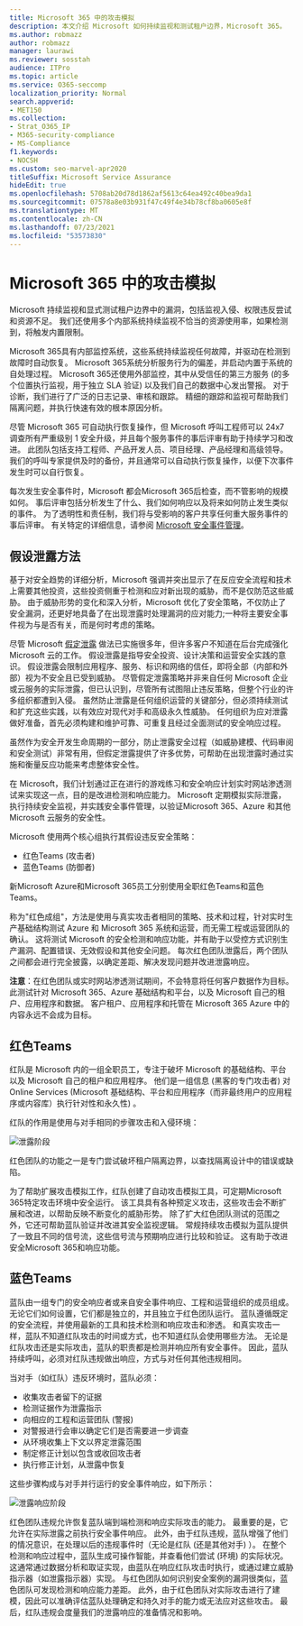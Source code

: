 ```yaml
---
title: Microsoft 365 中的攻击模拟
description: 本文介绍 Microsoft 如何持续监视和测试租户边界，Microsoft 365。
ms.author: robmazz
author: robmazz
manager: laurawi
ms.reviewer: sosstah
audience: ITPro
ms.topic: article
ms.service: O365-seccomp
localization_priority: Normal
search.appverid:
- MET150
ms.collection:
- Strat_O365_IP
- M365-security-compliance
- MS-Compliance
f1.keywords:
- NOCSH
ms.custom: seo-marvel-apr2020
titleSuffix: Microsoft Service Assurance
hideEdit: true
ms.openlocfilehash: 5708ab20d78d1862af5613c64ea492c40bea9da1
ms.sourcegitcommit: 07578a8e03b931f47c49f4e34b78cf8ba0605e8f
ms.translationtype: MT
ms.contentlocale: zh-CN
ms.lasthandoff: 07/23/2021
ms.locfileid: "53573830"
---
```

# <a name="attack-simulation-in-microsoft-365"></a>Microsoft 365 中的攻击模拟

Microsoft 持续监视和显式测试租户边界中的漏洞，包括监视入侵、权限违反尝试和资源不足。 我们还使用多个内部系统持续监视不恰当的资源使用率，如果检测到，将触发内置限制。

Microsoft 365具有内部监控系统，这些系统持续监视任何故障，并驱动在检测到故障时自动恢复。 Microsoft 365系统分析服务行为的偏差，并启动内置于系统的自处理过程。 Microsoft 365还使用外部监控，其中从受信任的第三方服务 (的多个位置执行监视，用于独立 SLA 验证) 以及我们自己的数据中心发出警报。 对于诊断，我们进行了广泛的日志记录、审核和跟踪。 精细的跟踪和监视可帮助我们隔离问题，并执行快速有效的根本原因分析。

尽管 Microsoft 365 可自动执行恢复操作，但 Microsoft 呼叫工程师可以 24x7 调查所有严重级别 1 安全升级，并且每个服务事件的事后评审有助于持续学习和改进。 此团队包括支持工程师、产品开发人员、项目经理、产品经理和高级领导。 我们的呼叫专家提供及时的备份，并且通常可以自动执行恢复操作，以便下次事件发生时可以自行恢复。

每次发生安全事件时，Microsoft 都会Microsoft 365后检查，而不管影响的规模如何。 事后评审包括分析发生了什么、我们如何响应以及将来如何防止发生类似的事件。 为了透明性和责任制，我们将与受影响的客户共享任何重大服务事件的事后评审。 有关特定的详细信息，请参阅 [Microsoft 安全事件管理](assurance-security-incident-management.md)。

## <a name="assume-breach-methodology"></a>假设泄露方法

基于对安全趋势的详细分析，Microsoft 强调并突出显示了在反应安全流程和技术上需要其他投资，这些投资侧重于检测和应对新出现的威胁，而不是仅防范这些威胁。 由于威胁形势的变化和深入分析，Microsoft 优化了安全策略，不仅防止了安全漏洞，还更好地具备了在出现泄露时处理漏洞的应对能力;一种将主要安全事件视为与是否有关，而是何时考虑的策略。

尽管 Microsoft [假定泄露](https://www.microsoft.com/TrustCenter/Security/default.aspx) 做法已实施很多年，但许多客户不知道在后台完成强化 Microsoft 云的工作。 假设泄露是指导安全投资、设计决策和运营安全实践的意识。 假设泄露会限制应用程序、服务、标识和网络的信任，即将全部（内部和外部）视为不安全且已受到威胁。 尽管假定泄露策略并非来自任何 Microsoft 企业或云服务的实际泄露，但已认识到，尽管所有试图阻止违反策略，但整个行业的许多组织都遭到入侵。 虽然防止泄露是任何组织运营的关键部分，但必须持续测试和扩充这些实践，以有效应对现代对手和高级永久性威胁。 任何组织为应对泄露做好准备，首先必须构建和维护可靠、可重复且经过全面测试的安全响应过程。

虽然作为安全开发生命周期的一部分，防止泄露安全过程（如威胁建模、代码审阅和安全测试）非常有用，但[](https://www.microsoft.com/securityengineering/sdl/)假定泄露提供了许多优势，可帮助在出现泄露时通过实施和衡量反应功能来考虑整体安全性。

在 Microsoft，我们计划通过正在进行的游戏练习和安全响应计划实时网站渗透测试来实现这一点，目的是改进检测和响应能力。 Microsoft 定期模拟实际泄露，执行持续安全监视，并实践安全事件管理，以验证Microsoft 365、Azure 和其他 Microsoft 云服务的安全性。

Microsoft 使用两个核心组执行其假设违反安全策略：

- 红色Teams (攻击者) 
- 蓝色Teams (防御者) 

新Microsoft Azure和Microsoft 365员工分别使用全职红色Teams和蓝色Teams。

称为"红色成组[](https://go.microsoft.com/fwlink/?linkid=518599)"，方法是使用与真实攻击者相同的策略、技术和过程，针对实时生产基础结构测试 Azure 和 Microsoft 365 系统和运营，而无需工程或运营团队的确认。 这将测试 Microsoft 的安全检测和响应功能，并有助于以受控方式识别生产漏洞、配置错误、无效假设和其他安全问题。 每次红色团队泄露后，两个团队之间都会进行完全披露，以确定差距、解决发现问题并改进泄露响应。

**注意**：在红色团队或实时网站渗透测试期间，不会特意将任何客户数据作为目标。 此测试针对 Microsoft 365、Azure 基础结构和平台，以及 Microsoft 自己的租户、应用程序和数据。 客户租户、应用程序和托管在 Microsoft 365 Azure 中的内容永远不会成为目标。

## <a name="red-teams"></a>红色Teams

红队是 Microsoft 内的一组全职员工，专注于破坏 Microsoft 的基础结构、平台以及 Microsoft 自己的租户和应用程序。 他们是一组信息 (黑客的专门攻击者) 对 Online Services (Microsoft 基础结构、平台和应用程序（而非最终用户的应用程序或内容库）执行针对性和永久性) 。

红队的作用是使用与对手相同的步骤攻击和入侵环境：

![泄露阶段](../media/office-365-isolation-breach-stages.png)

红色团队的功能之一是专门尝试破坏租户隔离边界，以查找隔离设计中的错误或缺陷。

为了帮助扩展攻击模拟工作，红队创建了自动攻击模拟工具，可定期Microsoft 365特定攻击环境中安全运行。 该工具具有各种预定义攻击，这些攻击会不断扩展和改进，以帮助反映不断变化的威胁形势。 除了扩大红色团队测试的范围之外，它还可帮助蓝队验证并改进其安全监视逻辑。 常规持续攻击模拟为蓝队提供了一致且不同的信号流，这些信号流与预期响应进行比较和验证。 这有助于改进安全Microsoft 365和响应功能。

## <a name="blue-teams"></a>蓝色Teams

蓝队由一组专门的安全响应者或来自安全事件响应、工程和运营组织的成员组成。 无论它们如何设置，它们都是独立的，并且独立于红色团队运行。 蓝队遵循既定的安全流程，并使用最新的工具和技术检测和响应攻击和渗透。 和真实攻击一样，蓝队不知道红队攻击的时间或方式，也不知道红队会使用哪些方法。 无论是红队攻击还是实际攻击，蓝队的职责都是检测并响应所有安全事件。 因此，蓝队持续呼叫，必须对红队违规做出响应，方式与对任何其他违规相同。

当对手（如红队）违反环境时，蓝队必须：

- 收集攻击者留下的证据
- 检测证据作为泄露指示
- 向相应的工程和运营团队 (警报) 
- 对警报进行会审以确定它们是否需要进一步调查
- 从环境收集上下文以界定泄露范围
- 制定修正计划以包含或收回攻击者
- 执行修正计划，从泄露中恢复

这些步骤构成与对手并行运行的安全事件响应，如下所示：

![泄露响应阶段](../media/office-365-isolation-breach-response-stages.png)

红色团队违规允许恢复蓝队端到端检测和响应实际攻击的能力。 最重要的是，它允许在实际泄露之前执行安全事件响应。 此外，由于红队违规，蓝队增强了他们的情况意识，在处理以后的违规事件时（无论是红队 (还是其他对手) ）。 在整个检测和响应过程中，蓝队生成可操作智能，并查看他们尝试 (环境) 的实际状况。 这通常通过数据分析和取证实现，由蓝队在响应红队攻击时执行，或通过建立威胁指示器（如泄露指示器）实现。 与红色团队如何识别安全案例的漏洞很类似，蓝色团队可发现检测和响应能力差距。 此外，由于红色团队对实际攻击进行了建模，因此可以准确评估蓝队处理确定和持久对手的能力或无法应对这些攻击。 最后，红队违规会度量我们的泄露响应的准备情况和影响。
